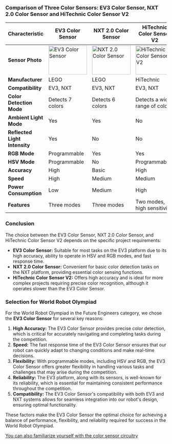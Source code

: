 ### Comparison of Three Color Sensors: EV3 Color Sensor, NXT 2.0 Color Sensor and HiTechnic Color Sensor V2

| **Characteristic**            | **EV3 Color Sensor**               | **NXT 2.0 Color Sensor**          | **HiTechnic Color Sensor V2**     |
|-------------------------------|------------------------------------|----------------------------------|-----------------------------------|
| **Sensor Photo**              | <img src="https://m.media-amazon.com/images/I/61ljvcb1SrL._AC_UF894,1000_QL80_.jpg" alt="EV3 Color Sensor" width="120" height="90"> | <img src="https://cdn.rebrickable.com/media/thumbs/sets/9694-1/50059.jpg/1000x800p.jpg?1659611759.824542" alt="NXT 2.0 Color Sensor" width="120" height="90"> | <img src="https://cdn1.botland.store/2991-large_default/hitechnic-color-sensor-for-lego-mindstorms-ev3-and-nxt.jpg" alt="HiTechnic Color Sensor V2" width="120" height="90"> |
| **Manufacturer**              | LEGO                               | LEGO                             | HiTechnic                        |
| **Compatibility**             | EV3, NXT                           | EV3, NXT                         | EV3, NXT                         |
| **Color Detection Mode**      | Detects 7 colors                   | Detects 6 colors                 | Detects a wide range of colors    |
| **Ambient Light Mode**        | Yes                                | Yes                              | No                               |
| **Reflected Light Intensity** | Yes                                | No                               | No                               |
| **RGB Mode**                  | Programmable                       | Yes                              | Yes                              |
| **HSV Mode**                  | Programmable                       | No                               | Programmable                     |
| **Accuracy**                  | High                               | Basic                            | High                             |
| **Speed**                     | High                               | Medium                           | Medium                           |
| **Power Consumption**         | Low                                | Medium                           | High                             |
| **Features**                  | Three modes                        | Three modes                      | Two modes, high sensitivity      |

### Conclusion

The choice between the EV3 Color Sensor, NXT 2.0 Color Sensor, and HiTechnic Color Sensor V2 depends on the specific project requirements:

- **EV3 Color Sensor:** Suitable for most tasks on the EV3 platform due to its high accuracy, ability to operate in HSV and RGB modes, and fast response time.
- **NXT 2.0 Color Sensor:** Convenient for basic color detection tasks on the NXT platform, providing essential color sensing functions.
- **HiTechnic Color Sensor V2:** Offers high accuracy and is ideal for more complex projects requiring precise color recognition, although it operates slower than the EV3 Color Sensor.

### Selection for World Robot Olympiad

For the World Robot Olympiad in the Future Engineers category, we chose the **EV3 Color Sensor** for several key reasons:

1. **High Accuracy:** The EV3 Color Sensor provides precise color detection, which is critical for accurately navigating and completing tasks during the competition.
2. **Speed:** The fast response time of the EV3 Color Sensor ensures that our robot can quickly adapt to changing conditions and make real-time decisions.
3. **Flexibility:** With programmable modes, including HSV and RGB, the EV3 Color Sensor offers greater flexibility in handling various tasks and challenges that may arise during the competition.
4. **Reliability:** The EV3 platform, along with its sensors, is well-known for its reliability, which is essential for maintaining consistent performance throughout the competition.
5. **Compatibility:** The EV3 Color Sensor's compatibility with both EV3 and NXT systems allows for seamless integration into our robot's design, ensuring optimal functionality.

These factors make the EV3 Color Sensor the optimal choice for achieving a balance of performance, flexibility, and reliability required for success in the World Robot Olympiad.

[You can also familiarize yourself with the color sensor circuitry](https://github.com/RobotekLumino/Future-Engineers-/blob/main/schemes/color-sensor.pdf)